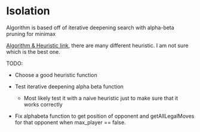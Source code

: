 # Isolation

Algorithm is based off of iterative deepening search with alpha-beta pruning for minimax

[Algorithm & Heuristic link](https://github.com/philferriere/aind-projects/blob/master/isolation/game_agent.py), there are many different heuristic. I am not sure which is the best one.

TODO:
* Choose a good heuristic function
* Test iterative deepening alpha beta function

  * Most likely test it with a naive heuristic just to make sure that it works correctly
 
 * Fix alphabeta function to get position of opponent and getAllLegalMoves for that opponent when max_player == false.
